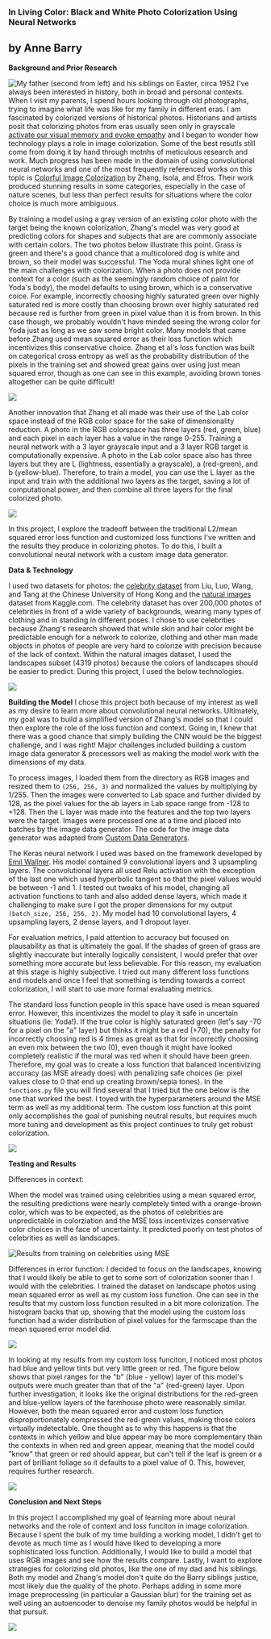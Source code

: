 ### In Living Color: Black and White Photo Colorization Using Neural Networks
## by Anne Barry

**Background and Prior Research**

![My father (second from left) and his siblings on Easter, circa 1952](/img/barry_kids.jpg)
I've always been interested in history, both in broad and personal contexts.  When I visit my parents, I spend hours looking through old photographs, trying to imagine what life was like for my family in different eras.  I am fascinated by colorized versions of historical photos. Historians and artists posit that colorizing photos from eras usually seen only in grayscale [activate our visual memory and evoke empathy](https://www.atlasobscura.com/articles/colorized-historical-photos) and I began to wonder how technology plays a role in image colorization. Some of the best resutls still come from doing it by hand through motnhs of meticulous research and work. Much progress has been made in the domain of using convolutional neural networks and one of the most frequently referenced works on this topic is [Colorful Image Colorization](http://richzhang.github.io/colorization/) by Zhang, Isola, and Efros.  Their work produced stunning results in some categories, especially in the case of nature scenes, but less than perfect results for situations where the color choice is much more ambiguous.


By training a model using a gray version of an existing color photo with the target being the known colorization, Zhang's model was very good at predicting colors for shapes and subjects that are are commonly associate with certain colors.  The two photos below illustrate this point.  Grass is green and there's a good chance that a multicolored dog is white and brown, so their model was successful.  The Yoda mural shines light one of the main challenges with colorization. When a photo does not provide context for a color (such as the seemingly random choice of paint for Yoda's body), the model defaults to using brown, which is a conservative coice. For example, incorrectly choosing highly saturated green over highly saturated red is more costly than choosing brown over highly saturated red because red is further from green in pixel value than it is from brown. In this case though, we probably wouldn't have minded seeing the wrong color for Yoda just as long as we saw some bright color.  Many models that came before Zhang used mean squared error as their loss function which incentivizes this conservative choice.  Zhang et al's loss function was built on categorical cross entropy as well as the probability distribution of the pixels in the training set and showed great gains over using just mean squared error, though as one can see in this example, avoiding brown tones altogether can be quite difficult!

![](/img/zhang_results.png)


Another innovation that Zhang et all made was their use of the Lab color space instead of the RGB color space for the sake of dimensionality reduction.  A photo in the RGB colorspace has three layers (red, green, blue) and each pixel in each layer has a value in the range 0-255.  Training a neural network with a 3 layer grayscale input and a 3 layer RGB target is computationally expensive.  A photo in the Lab color space also has three layers but they are L (lightness, essentially a grayscale), a (red-green), and b (yellow-blue). Therefore, to train a model, you can use the L layer as the input and train with the additional two layers as the target, saving a lot of computational power, and then combine all three layers for the final colorized photo.

![](/img/lab_rbg.png)

In this project, I explore the tradeoff between the traditional L2/mean squared error loss function and customized loss functions I've written and the results they produce in colorizing photos. To do this, I built a convolutional neural network with a custom image data generator.

**Data & Technology**

I used two datasets for photos: the [celebrity dataset](http://mmlab.ie.cuhk.edu.hk/projects/CelebA.html) from Liu, Luo, Wang, and Tang at the Chinese University of Hong Kong and the [natural images](https://www.kaggle.com/prasunroy/natural-images) dataset from Kaggle.com.  The celebrity dataset has over 200,000 photos of celebrities in front of a wide variety of backgrounds, wearing many types of clothing and in standing in different poses.  I chose to use celebrities because Zhang's research showed that while skin and hair color might be predictable enough for a network to colorize, clothing and other man made objects in photos of people are very hard to colorize with precision because of the lack of context.  Within the natural images dataset, I used the landscapes subset (4319 photos) because the colors of landscapes should be easier to predict.  During this project, I used the below technologies.

![](/img/tech_stack.png)

**Building the Model**
I chose this project both because of my interest as well as my desire to learn more about convolutional neural networks. Ultimately, my goal was to build a simplified version of Zhang's model so that I could then explore the role of the loss function and context.  Going in, I knew that there was a good chance that simply building the CNN would be the biggest challenge, and I was right!  Major challenges included building a custom image data generator & processors well as making the model work with the dimensions of my data.

To process images, I loaded them from the directory as RGB images and resized them to ```(256, 256, 3)``` and normalized the values by multiplying by 1/255.  Then the images were converted to Lab space and further divided by 128, as the pixel values for the ab layers in Lab space range from -128 to +128.  Then the L layer was made into the features and the top two layers were the target.  Images were processed one at a time and placed into batches by the image data generator. The code for the image data generator was adapted from [Custom Data Generators](https://towardsdatascience.com/writing-custom-keras-generators-fe815d992c5a).

The Keras neural network I used was based on the framework developed by [Emil Wallner](https://www.floydhub.com/emilwallner/projects/color/43/code/Alpha-version/alpha_version.ipynb).  His model contained 9 convolutional layers and 3 upsampling layers.  The convolutional layers all used Relu activation with the exception of the last one which used hyperbolic tangent so that the pixel values would be between -1 and 1.  I tested out tweaks of his model, changing all activation functions to tanh and also added dense layers, which made it challenging to make sure I got the proper dimensions for my output ```(batch_size, 256, 256, 2)```.  My model had 10 convolutional layers, 4 upsampling layers, 2 dense layers, and 1 dropout layer.

For evaluation metrics, I paid attention to accuracy but focused on plausability as that is ultimately the goal.  If the shades of green of grass are slightly inaccurate but interally logically consistent, I would prefer that over something more accurate but less believable.  For this reason, my evaluation at this stage is highly subjective.  I tried out many different loss functions and models and once I feel that something is tending towards a correct colorization, I will start to use more formal evaluating metrics.


The standard loss function people in this space have used is mean squared error.  However, this incentivizes the model to play it safe in uncertain situations (ie: Yoda!).  If the true color is highly saturated green (let's say -70 for a pixel on the "a" layer) but thinks it might be a red (+70), the penalty for incorrectly choosing red is 4 times as great as that for incorrectly choosing an even mix between the two (0), even though it might have looked completely realistic if the mural was red when it should have been green.  Therefore, my goal was to create a loss function that balanced incentivizing accuracy (as MSE already does) with penalizing safe choices (ie: pixel values close to 0 that end up creating brown/sepia tones).  In the ```functions.py``` file you will find several that I tried but the one below is the one that worked the best.  I toyed with the hyperparameters around the MSE term as well as my additional term.  The custom loss function at this point only accomplishes the goal of punishing neutral results, but requires much more tuning and development as this project continues to truly get robust colorization.

![](/img/loss_function.png)

**Testing and Results**

Differences in context:

When the model was trained using celebrities using a mean squared error, the resulting predictions were nearly completely tinted with a orange-brown color, which was to be expected, as the photos of celebrities are unpredictable in colorziation and the MSE loss incentivizes conservative color choices in the face of uncertainty.  It predicted poorly on test photos of celebrities as well as landscapes.

![Results from training on celebrities using MSE](/img/celebrities_mse.png)


Differences in error function:
I decided to focus on the landscapes, knowing that I would likely be able to get to some sort of colorization sooner than I would with the celebrities.  I trained the dataset on landscape photos using mean squared error as well as my custom loss function.  One can see in the results that my custom loss function resulted in a bit more colorization.  The histogram backs that up, showing that the model using the custom loss function had a wider distribution of pixel values for the farmscape than the mean squared error model did.

![](/img/loss_function_results.png)

In looking at my results from my custom loss funciton, I noticed most photos had blue and yellow tints but very little green or red.  The figure below shows that pixel ranges for the "b" (blue - yellow) layer of this model's outputs were much greater than that of the "a" (red-green) layer.  Upon further investigation, it looks like the original distributions for the red-green and blue-yellow layers of the farmhouse photo were reasonably similar. However, both the mean squared error and custom loss function disproportionately compressed the red-green values, making those colors virtually indetectable.  One thought as to why this happens is that the contexts in which yellow and blue appear may be more complementary than the contexts in when red and green appear, meaning that the model could "know" that green or red should appear, but can't tell if the leaf is green or a part of brilliant foliage so it defaults to a pixel value of 0.  This, however, requires further research.

![](/img/farmouse_pixels.png)

**Conclusion and Next Steps**

In this project I accomplished my goal of learning more about neural networks and the role of context and loss funciton in image colorization.  Because I spent the bulk of my time building a working model, I didn't get to devote as much time as I would have liked to developing a more sophisticated loss function.  Additionally, I would like to build a model that uses RGB images and see how the results compare.  Lastly, I want to explore strategies for colorizing old photos, like the one of my dad and his siblings. Both my model and Zhang's model don't quite do the Barry siblings justice, most likely due the quality of the photo.  Perhaps adding in some more image preprocessing (in particular a Gaussian blur) for the training set as well using an autoencoder to denoise my family photos would be helpful in that pursuit.

![](/img/barry_colorized.png)


